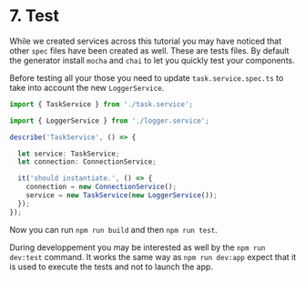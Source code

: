 # 7. Test

While we created services across this tutorial you may have noticed that other `spec` files have been created as well. These are tests files. By default the generator install `mocha` and `chai` to let you quickly test your components.

Before testing all your those you need to update `task.service.spec.ts` to take into account the new `LoggerService`.

```typescript
import { TaskService } from './task.service';

import { LoggerService } from './logger.service';

describe('TaskService', () => {

  let service: TaskService;
  let connection: ConnectionService;

  it('should instantiate.', () => {
    connection = new ConnectionService();
    service = new TaskService(new LoggerService());
  });
});
```

Now you can run `npm run build` and then `npm run test`.

During developpement you may be interested as well by the `npm run dev:test` command. It works the same way as `npm run dev:app` expect that it is used to execute the tests and not to launch the app.
